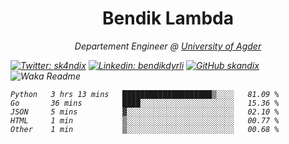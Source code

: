 <h1 align="center"> Bendik Lambda </h1>
<p align="center"><em>Departement Engineer @ <a href="http://www.uia.no">University of Agder</a></p>



[![Twitter: sk4ndix](https://img.shields.io/twitter/follow/sk4ndix?style=social)](https://twitter.com/sk4ndix)
[![Linkedin: bendikdyrli](https://img.shields.io/badge/-bendikdyrli-blue?style=flat-square&logo=Linkedin&logoColor=white&link=https://www.linkedin.com/in/bendikdyrli/)](https://www.linkedin.com/in/bendikdyrli/)
[![GitHub skandix](https://img.shields.io/github/followers/skandix?label=follow&style=social)](https://github.com/skandix)
![Waka Readme](https://github.com/skandix/skandix/workflows/Waka%20Readme/badge.svg)


<!--START_SECTION:waka-->
```text
Python   3 hrs 13 mins   ████████████████████▒░░░░   81.09 % 
Go       36 mins         ████░░░░░░░░░░░░░░░░░░░░░   15.36 % 
JSON     5 mins          ▓░░░░░░░░░░░░░░░░░░░░░░░░   02.10 % 
HTML     1 min           ▒░░░░░░░░░░░░░░░░░░░░░░░░   00.77 % 
Other    1 min           ▒░░░░░░░░░░░░░░░░░░░░░░░░   00.68 % 
```
<!--END_SECTION:waka-->
